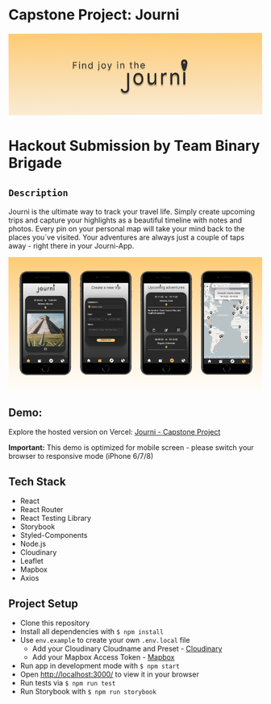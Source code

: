 # Capstone Project: Journi

![Journi](/public/image/journi-header.png)

# Hackout Submission by Team Binary Brigade

## `Description`

Journi is the ultimate way to track your travel life. Simply create upcoming trips and capture your highlights as a beautiful timeline with notes and photos. Every pin on your personal map will take your mind back to the places you´ve visited. Your adventures are always just a couple of taps away - right there in your Journi-App.

![Journi-App](/public/image/journi-app.png)

## Demo:

Explore the hosted version on Vercel: [Journi - Capstone Project](https://journi.vercel.app/)

**Important:**
This demo is optimized for mobile screen - please switch your browser to responsive mode (iPhone 6/7/8)

## Tech Stack

- React
- React Router
- React Testing Library
- Storybook
- Styled-Components
- Node.js
- Cloudinary
- Leaflet
- Mapbox
- Axios

## Project Setup

- Clone this repository
- Install all dependencies with `$ npm install`
- Use `env.example` to create your own `.env.local` file
  - Add your Cloudinary Cloudname and Preset - [Cloudinary](https://cloudinary.com/)
  - Add your Mapbox Access Token - [Mapbox](https://www.mapbox.com/)
- Run app in development mode with `$ npm start`
- Open [http://localhost:3000/](http://localhost:3000/) to view it in your browser
- Run tests via `$ npm run test`
- Run Storybook with `$ npm run storybook`
